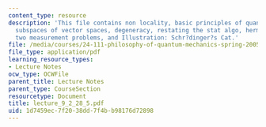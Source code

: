 ```yaml
---
content_type: resource
description: 'This file contains non locality, basic principles of quantum mechanics,
  subspaces of vector spaces, degeneracy, restating the stat algo, hermitian operators,
  two measurement problems, and Illustration: Schr?dinger?s Cat.'
file: /media/courses/24-111-philosophy-of-quantum-mechanics-spring-2005/1d7459ec7f2038dd7f4bb98176d72898_lecture_9_2_28_5.pdf
file_type: application/pdf
learning_resource_types:
- Lecture Notes
ocw_type: OCWFile
parent_title: Lecture Notes
parent_type: CourseSection
resourcetype: Document
title: lecture_9_2_28_5.pdf
uid: 1d7459ec-7f20-38dd-7f4b-b98176d72898
---
```

